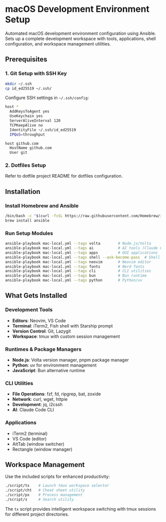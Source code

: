 # macOS Development Environment Setup

Automated macOS development environment configuration using Ansible. Sets up a complete development workspace with tools, applications, shell configuration, and workspace management utilities.

## Prerequisites

### 1. Git Setup with SSH Key

```bash
mkdir ~/.ssh
cp id_ed25519 ~/.ssh/
```

Configure SSH settings in `~/.ssh/config`:
```sh
host *
  AddKeysToAgent yes
  UseKeychain yes
  ServerAliveInterval 120
  TCPKeepAlive no
  IdentityFile ~/.ssh/id_ed25519
  IPQoS=throughput

host github.com
  HostName github.com
  User git
```

### 2. Dotfiles Setup

Refer to dotfile project README for dotfiles configuration.

## Installation

### Install Homebrew and Ansible
```bash
/bin/bash -c "$(curl -fsSL https://raw.githubusercontent.com/Homebrew/install/HEAD/install.sh)"
brew install ansible
```

### Run Setup Modules
```bash
ansible-playbook mac-local.yml --tags volta        # Node.js/Volta
ansible-playbook mac-local.yml --tags ai           # AI tools (Claude Code)
ansible-playbook mac-local.yml --tags apps         # GUI applications
ansible-playbook mac-local.yml --tags shell --ask-become-pass  # Shell config
ansible-playbook mac-local.yml --tags neovim       # Neovim editor
ansible-playbook mac-local.yml --tags fonts        # Nerd fonts
ansible-playbook mac-local.yml --tags cli          # CLI utilities
ansible-playbook mac-local.yml --tags bun          # Bun runtime
ansible-playbook mac-local.yml --tags python       # Python/uv
```

## What Gets Installed

### Development Tools
- **Editors**: Neovim, VS Code
- **Terminal**: iTerm2, Fish shell with Starship prompt
- **Version Control**: Git, Lazygit
- **Workspace**: tmux with custom session management

### Runtimes & Package Managers
- **Node.js**: Volta version manager, pnpm package manager
- **Python**: uv for environment management
- **JavaScript**: Bun alternative runtime

### CLI Utilities
- **File Operations**: fzf, fd, ripgrep, bat, zoxide
- **Network**: curl, wget, httpie
- **Development**: jq, i2cssh
- **AI**: Claude Code CLI

### Applications
- iTerm2 (terminal)
- VS Code (editor)
- AltTab (window switcher)
- Rectangle (window manager)

## Workspace Management

Use the included scripts for enhanced productivity:

```bash
./script/tx    # Launch tmux workspace selector
./script/cht   # Cheat sheet utility
./script/px    # Process management
./script/s     # Search utility
```

The `tx` script provides intelligent workspace switching with tmux sessions for different project directories.